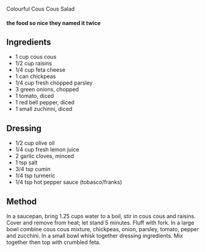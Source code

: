 Colourful Cous Cous Salad

#### the food so nice they named it twice

## Ingredients

* 1 cup cous cous
* 1/2 cup raisins
* 1/4 cup feta cheese
* 1 can chickpeas
* 1/4 cup fresh chopped parsley
* 3 green onions, chopped
* 1 tomato, diced
* 1 red bell pepper, diced
* 1 small zuchinni, diced

## Dressing

* 1/2 cup olive oil
* 1/4 cup fresh lemon juice
* 2 garlic cloves, minced
* 1 tsp salt
* 3/4 tsp cumin
* 1/4 tsp turmeric
* 1/4 tsp hot pepper sauce (tobasco/franks)

## Method

In a saucepan, bring 1.25 cups water to a boil, stir in cous cous and raisins. 
Cover and remove from heat; let stand 5 minutes. Fluff with fork.
In a large bowl combine cous cous mixture, chickpeas, onion, parsley, tomato, pepper and zucchini.
In a small bowl whisk together dressing ingredients. 
Mix together then top with crumbled feta.
